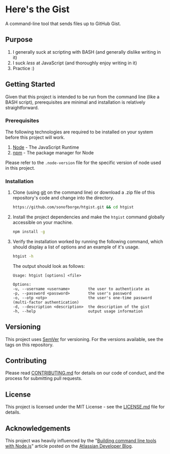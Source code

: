 # Here's the Gist

A command-line tool that sends files up to GitHub Gist.

## Purpose

1.  I generally suck at scripting with BASH (and generally dislike writing in it)
1.  I suck _less_ at JavaScript (and thoroughly enjoy writing in it)
1.  Practice :)

## Getting Started

Given that this project is intended to be run from the command line (like a BASH script),
prerequisites are minimal and installation is relatively straightforward.

### Prerequisites

The following technologies are required to be installed on your system before this project will work.

1.  [Node](https://nodejs.org/) - The JavaScript Runtime
1.  [npm](https://www.npmjs.com/) - The package manager for Node

Please refer to the `.node-version` file for the specific version of node used in this project.

### Installation

1.  Clone (using [git](https://www.git-scm.com/) on the command line) or download a .zip file of this repository's code and change into the directory.

    ```sh
    https://github.com/sonofborge/htgist.git && cd htgist
    ```

1.  Install the project dependencies and make the `htgist` command globally accessible on your machine.

    ```sh
    npm install -g
    ```

1.  Verify the installation worked by running the following command,
    which should display a list of options and an example of it's usage.

    ```sh
    htgist -h
    ```

    The output should look as follows:

    ```
    Usage: htgist [options] <file>

    Options:
    -u, --username <username>        the user to authenticate as
    -p, --password <password>        the user's password
    -o, --otp <otp>                  the user's one-time password (multi-factor authentication)
    -d, --description <description>  the description of the gist
    -h, --help                       output usage information
    ```

## Versioning

This project uses
[SemVer](https://semver.org/)
for versioning.
For the versions available,
see the tags on this repository.

## Contributing

Please read
[CONTRIBUTING.md](CONTRIBUTING.md)
for details on our code of conduct,
and the process for submitting pull requests.

## License

This project is licensed under the MIT License - see the
[LICENSE.md](LICENSE.md)
file for details.

## Acknowledgements

This project was heavily influenced by the
"[Building command line tools with Node.js](https://blog.developer.atlassian.com/scripting-with-node/)"
article posted on the
[Atlassian Developer Blog](https://blog.developer.atlassian.com/).
